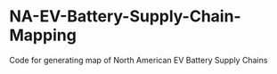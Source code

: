 # NA-EV-Battery-Supply-Chain-Mapping
 Code for generating map of North American EV Battery Supply Chains
